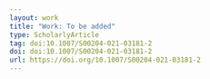 ```yaml
---
layout: work
title: "Work: To be added"
type: ScholarlyArticle
tag: doi:10.1007/S00204-021-03181-2
doi: doi:10.1007/S00204-021-03181-2
url: https://doi.org/10.1007/S00204-021-03181-2
---
```

